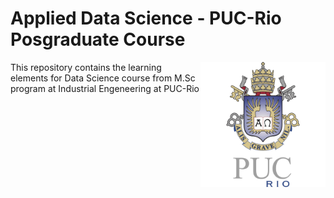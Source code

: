 # Applied Data Science - PUC-Rio Posgraduate Course

 <img align="right" src="puclogo.png" width="200"/>
 This repository contains the learning elements for Data Science course from M.Sc program at Industrial Engeneering at PUC-Rio 


 

